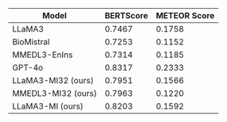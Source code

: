 | Model | BERTScore | METEOR Score |
| --- | --- | --- |
| LLaMA3 | 0.7467 | 0.1758 |
| BioMistral | 0.7253 | 0.1152 |
| MMEDL3-EnIns | 0.7314 | 0.1185 |
| GPT-4o | 0.8317 | 0.2333 |
| LLaMA3-MI32 (ours) | 0.7951 | 0.1566 |
| MMEDL3-MI32 (ours) | 0.7963 | 0.1220 |
| LLaMA3-MI (ours) | 0.8203 | 0.1592 |
